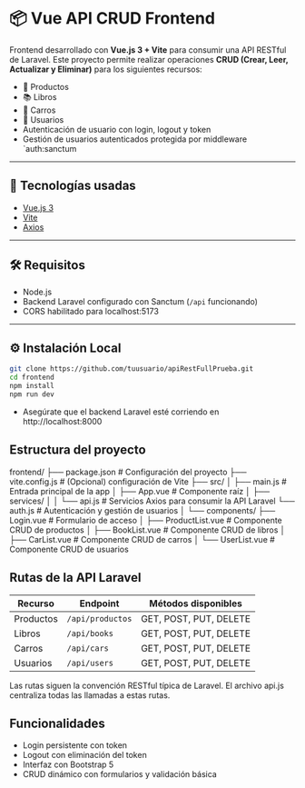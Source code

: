# 📦 Vue API CRUD Frontend

Frontend desarrollado con **Vue.js 3 + Vite** para consumir una API RESTful de Laravel. Este proyecto permite realizar operaciones **CRUD (Crear, Leer, Actualizar y Eliminar)** para los siguientes recursos:

- 🛒 Productos
- 📚 Libros
- 🚗 Carros
- 👤 Usuarios
- Autenticación de usuario con login, logout y token
- Gestión de usuarios autenticados protegida por middleware `auth:sanctum

---

## 🧰 Tecnologías usadas

- [Vue.js 3](https://vuejs.org/)
- [Vite](https://vitejs.dev/)
- [Axios](https://axios-http.com/)

---

## 🛠 Requisitos

- Node.js
- Backend Laravel configurado con Sanctum (`/api` funcionando)
- CORS habilitado para localhost:5173

---

## ⚙️ Instalación Local

```bash
git clone https://github.com/tuusuario/apiRestFullPrueba.git
cd frontend
npm install
npm run dev

```

- Asegúrate que el backend Laravel esté corriendo en http://localhost:8000


## Estructura del proyecto

frontend/
├── package.json              # Configuración del proyecto
├── vite.config.js            # (Opcional) configuración de Vite
├── src/
│   ├── main.js               # Entrada principal de la app
│   ├── App.vue               # Componente raíz
│   ├── services/
│   │   └── api.js            # Servicios Axios para consumir la API Laravel
        └── auth.js           # Autenticación y gestión de usuarios
│   └── components/
        ├── Login.vue        # Formulario de acceso
│       ├── ProductList.vue  # Componente CRUD de productos
│       ├── BookList.vue     # Componente CRUD de libros
│       ├── CarList.vue      # Componente CRUD de carros
│       └── UserList.vue     # Componente CRUD de usuarios

## Rutas de la API Laravel

| Recurso   | Endpoint         | Métodos disponibles    |
| --------- | ---------------- | ---------------------- |
| Productos | `/api/productos` | GET, POST, PUT, DELETE |
| Libros    | `/api/books`     | GET, POST, PUT, DELETE |
| Carros    | `/api/cars`      | GET, POST, PUT, DELETE |
| Usuarios  | `/api/users`     | GET, POST, PUT, DELETE |

Las rutas siguen la convención RESTful típica de Laravel. El archivo api.js centraliza todas las llamadas a estas rutas.

## Funcionalidades

- Login persistente con token
- Logout con eliminación del token
- Interfaz con Bootstrap 5
- CRUD dinámico con formularios y validación básica
